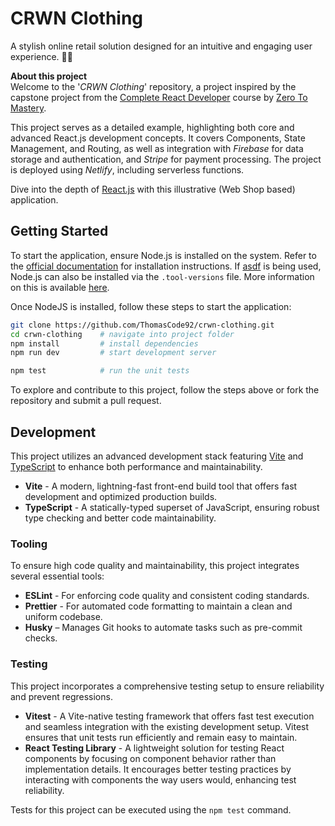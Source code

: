 # CRWN Clothing

A stylish online retail solution designed for an intuitive and engaging user experience. 👔👗

**About this project**<br />
Welcome to the '_CRWN Clothing_' repository, a project inspired by the capstone project from the [Complete React Developer](https://www.udemy.com/course/complete-react-developer-zero-to-mastery/) course by [Zero To Mastery](https://zerotomastery.io/).

This project serves as a detailed example, highlighting both core and advanced React.js development concepts. It covers Components, State Management, and Routing, as well as integration with _Firebase_ for data storage and authentication, and _Stripe_ for payment processing. The project is deployed using _Netlify_, including serverless functions.

Dive into the depth of [React.js](https://react.dev/) with this illustrative (Web Shop based) application.

## Getting Started

To start the application, ensure Node.js is installed on the system. Refer to the [official documentation](https://nodejs.org/en) for installation instructions. If [asdf](https://asdf-vm.com/) is being used, Node.js can also be installed via the `.tool-versions` file. More information on this is available [here](https://asdf-vm.com/manage/configuration.html#tool-versions).

Once NodeJS is installed, follow these steps to start the application:

```bash
git clone https://github.com/ThomasCode92/crwn-clothing.git
cd crwn-clothing    # navigate into project folder
npm install         # install dependencies
npm run dev         # start development server

npm test            # run the unit tests
```

To explore and contribute to this project, follow the steps above or fork the repository and submit a pull request.

## Development

This project utilizes an advanced development stack featuring [Vite](https://vitejs.dev/) and [TypeScript](https://www.typescriptlang.org/) to enhance both performance and maintainability.

- **Vite** - A modern, lightning-fast front-end build tool that offers fast development and optimized production builds.
- **TypeScript** - A statically-typed superset of JavaScript, ensuring robust type checking and better code maintainability.

### Tooling

To ensure high code quality and maintainability, this project integrates several essential tools:

- **ESLint** - For enforcing code quality and consistent coding standards.
- **Prettier** - For automated code formatting to maintain a clean and uniform codebase.
- **Husky** – Manages Git hooks to automate tasks such as pre-commit checks.

### Testing

This project incorporates a comprehensive testing setup to ensure reliability and prevent regressions.

- **Vitest** - A Vite-native testing framework that offers fast test execution and seamless integration with the existing development setup. Vitest ensures that unit tests run efficiently and remain easy to maintain.
- **React Testing Library** - A lightweight solution for testing React components by focusing on component behavior rather than implementation details. It encourages better testing practices by interacting with components the way users would, enhancing test reliability.

Tests for this project can be executed using the `npm test` command.
